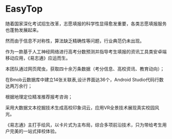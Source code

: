 # EasyTop
随着国家深化考试招生改革，志愿填报的科学性显得愈发重要，各类志愿填报服务也蓬勃发展起来。

然而由于信息不对称性，算法缺乏精确性等问题，行业典范仍未出现。

作为一款基于人工神经网络进行高考分数预测并指导考生填报的资讯工具类安卓端移动应用，《易志通》应运而生。

本团队通过网页爬虫，获取四十余万条数据（考分信息、高校资讯、教育动向）；

在Bmob云数据库中建立14张关联表,设计界面达36个，Android Studio代码行数达两万余行；

根据地理定位精准推荐报考咨询；

采用大数据文本挖掘技术生成高校印象词云，应用VR全景技术展现真实校园风光。

《易志通》主打手绘风，以卡片式为主布局，综合多项前沿技术，只为带给考生用户完美的一站式择校体验。
